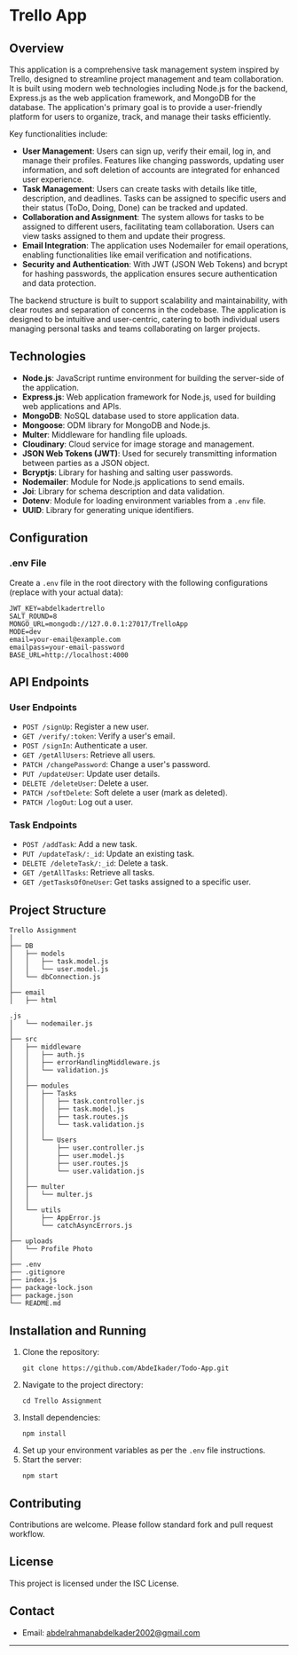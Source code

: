 # Trello App

## Overview

This application is a comprehensive task management system inspired by Trello, designed to streamline project management and team collaboration. It is built using modern web technologies including Node.js for the backend, Express.js as the web application framework, and MongoDB for the database. The application's primary goal is to provide a user-friendly platform for users to organize, track, and manage their tasks efficiently.

Key functionalities include:
- **User Management**: Users can sign up, verify their email, log in, and manage their profiles. Features like changing passwords, updating user information, and soft deletion of accounts are integrated for enhanced user experience.
- **Task Management**: Users can create tasks with details like title, description, and deadlines. Tasks can be assigned to specific users and their status (ToDo, Doing, Done) can be tracked and updated.
- **Collaboration and Assignment**: The system allows for tasks to be assigned to different users, facilitating team collaboration. Users can view tasks assigned to them and update their progress.
- **Email Integration**: The application uses Nodemailer for email operations, enabling functionalities like email verification and notifications.
- **Security and Authentication**: With JWT (JSON Web Tokens) and bcrypt for hashing passwords, the application ensures secure authentication and data protection.

The backend structure is built to support scalability and maintainability, with clear routes and separation of concerns in the codebase. The application is designed to be intuitive and user-centric, catering to both individual users managing personal tasks and teams collaborating on larger projects.

## Technologies

- **Node.js**: JavaScript runtime environment for building the server-side of the application.
- **Express.js**: Web application framework for Node.js, used for building web applications and APIs.
- **MongoDB**: NoSQL database used to store application data.
- **Mongoose**: ODM library for MongoDB and Node.js.
- **Multer**: Middleware for handling file uploads.
- **Cloudinary**: Cloud service for image storage and management.
- **JSON Web Tokens (JWT)**: Used for securely transmitting information between parties as a JSON object.
- **Bcryptjs**: Library for hashing and salting user passwords.
- **Nodemailer**: Module for Node.js applications to send emails.
- **Joi**: Library for schema description and data validation.
- **Dotenv**: Module for loading environment variables from a `.env` file.
- **UUID**: Library for generating unique identifiers.

## Configuration

### .env File
Create a `.env` file in the root directory with the following configurations (replace with your actual data):

```
JWT_KEY=abdelkadertrello
SALT_ROUND=8
MONGO_URL=mongodb://127.0.0.1:27017/TrelloApp
MODE=dev
email=your-email@example.com
emailpass=your-email-password
BASE_URL=http://localhost:4000
```

## API Endpoints

### User Endpoints
- `POST /signUp`: Register a new user.
- `GET /verify/:token`: Verify a user's email.
- `POST /signIn`: Authenticate a user.
- `GET /getAllUsers`: Retrieve all users.
- `PATCH /changePassword`: Change a user's password.
- `PUT /updateUser`: Update user details.
- `DELETE /deleteUser`: Delete a user.
- `PATCH /softDelete`: Soft delete a user (mark as deleted).
- `PATCH /logOut`: Log out a user.

### Task Endpoints
- `POST /addTask`: Add a new task.
- `PUT /updateTask/:_id`: Update an existing task.
- `DELETE /deleteTask/:_id`: Delete a task.
- `GET /getAllTasks`: Retrieve all tasks.
- `GET /getTasksOfOneUser`: Get tasks assigned to a specific user.

## Project Structure

```plaintext
Trello Assignment
│
├── DB
│   ├── models
│   │   ├── task.model.js
│   │   └── user.model.js
│   └── dbConnection.js
│
├── email
│   ├── html

.js
│   └── nodemailer.js
│
├── src
│   ├── middleware
│   │   ├── auth.js
│   │   ├── errorHandlingMiddleware.js
│   │   └── validation.js
│   │
│   ├── modules
│   │   ├── Tasks
│   │   │   ├── task.controller.js
│   │   │   ├── task.model.js
│   │   │   ├── task.routes.js
│   │   │   └── task.validation.js
│   │   │
│   │   └── Users
│   │       ├── user.controller.js
│   │       ├── user.model.js
│   │       ├── user.routes.js
│   │       └── user.validation.js
│   │
│   ├── multer
│   │   └── multer.js
│   │
│   └── utils
│       ├── AppError.js
│       └── catchAsyncErrors.js
│
├── uploads
│   └── Profile Photo
│
├── .env
├── .gitignore
├── index.js
├── package-lock.json
├── package.json
└── README.md
```

## Installation and Running

1. Clone the repository:
   ```
   git clone https://github.com/AbdeIkader/Todo-App.git
   ```
2. Navigate to the project directory:
   ```
   cd Trello Assignment
   ```
3. Install dependencies:
   ```
   npm install
   ```
4. Set up your environment variables as per the `.env` file instructions.
5. Start the server:
   ```
   npm start
   ```

## Contributing

Contributions are welcome. Please follow standard fork and pull request workflow.

## License

This project is licensed under the ISC License.

## Contact

- Email: [abdelrahmanabdelkader2002@gmail.com](mailto:abdelrahmanabdelkader2002@gmail.com)

---
```
